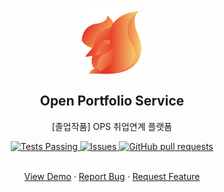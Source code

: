 <p align="center">
 <img width="100px" src="https://raw.githubusercontent.com/TaeKyeong97/ops/eebdd8036b295cfdb0997532f2593f545b850e74/%EB%A1%9C%EA%B3%A0.svg" align="center" alt="GitHub Readme Stats" />
 <h2 align="center">Open Portfolio Service</h2>
 <p align="center">[졸업작품] OPS 취업연계 플랫폼</p>
</p>

<p align="center">
    <a href="https://github.com/TaeKyeong97/ops/actions/new">
      <img alt="Tests Passing" src="https://github.com/anuraghazra/github-readme-stats/workflows/Test/badge.svg" />
    </a>
    <a href="https://github.com/TaeKyeong97/ops/issues">
      <img alt="Issues" src="https://img.shields.io/github/issues/TaeKyeong97/ops?color=0088ff" />
    </a>
    <a href="https://github.com/TaeKyeong97/ops/pulls">
      <img alt="GitHub pull requests" src="https://img.shields.io/github/issues-pr/TaeKyeong97/ops?color=0088ff" />
    </a>
    <br />
    <br />
 </p>
 
<p align="center">
    <a href="#demo">View Demo</a>
    ·
    <a href="#go">Report Bug</a>
    ·
    <a href="#go">Request Feature</a>
  </p>
